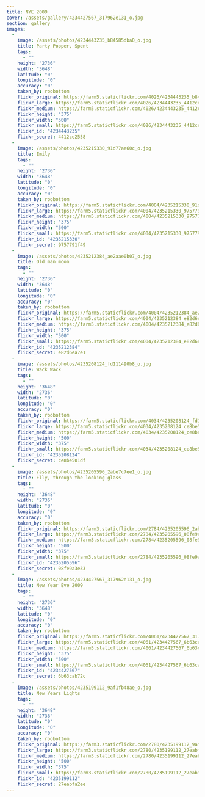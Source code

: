 ```yaml
---
title: NYE 2009
cover: /assets/gallery/4234427567_317962e131_o.jpg
section: gallery
images:
  - 
    image: /assets/photos/4234443235_b84585dba0_o.jpg
    title: Party Popper, Spent
    tags:
      - ""
    height: "2736"
    width: "3648"
    latitude: "0"
    longitude: "0"
    accuracy: "0"
    taken_by: roobottom
    flickr_original: https://farm5.staticflickr.com/4026/4234443235_b84585dba0_o.jpg
    flickr_large: https://farm5.staticflickr.com/4026/4234443235_4412ce2558_b.jpg
    flickr_medium: https://farm5.staticflickr.com/4026/4234443235_4412ce2558.jpg
    flickr_height: "375"
    flickr_width: "500"
    flickr_small: https://farm5.staticflickr.com/4026/4234443235_4412ce2558_m.jpg
    flickr_id: "4234443235"
    flickr_secret: 4412ce2558
  - 
    image: /assets/photos/4235215330_91d77ae60c_o.jpg
    title: Emily
    tags:
      - ""
    height: "2736"
    width: "3648"
    latitude: "0"
    longitude: "0"
    accuracy: "0"
    taken_by: roobottom
    flickr_original: https://farm5.staticflickr.com/4004/4235215330_91d77ae60c_o.jpg
    flickr_large: https://farm5.staticflickr.com/4004/4235215330_9757791f49_b.jpg
    flickr_medium: https://farm5.staticflickr.com/4004/4235215330_9757791f49.jpg
    flickr_height: "375"
    flickr_width: "500"
    flickr_small: https://farm5.staticflickr.com/4004/4235215330_9757791f49_m.jpg
    flickr_id: "4235215330"
    flickr_secret: 9757791f49
  - 
    image: /assets/photos/4235212384_ae2aae0b07_o.jpg
    title: Old man moon
    tags:
      - ""
    height: "2736"
    width: "3648"
    latitude: "0"
    longitude: "0"
    accuracy: "0"
    taken_by: roobottom
    flickr_original: https://farm5.staticflickr.com/4004/4235212384_ae2aae0b07_o.jpg
    flickr_large: https://farm5.staticflickr.com/4004/4235212384_e82d6ea7e1_b.jpg
    flickr_medium: https://farm5.staticflickr.com/4004/4235212384_e82d6ea7e1.jpg
    flickr_height: "375"
    flickr_width: "500"
    flickr_small: https://farm5.staticflickr.com/4004/4235212384_e82d6ea7e1_m.jpg
    flickr_id: "4235212384"
    flickr_secret: e82d6ea7e1
  - 
    image: /assets/photos/4235208124_fd111490b8_o.jpg
    title: Wack Wack
    tags:
      - ""
    height: "3648"
    width: "2736"
    latitude: "0"
    longitude: "0"
    accuracy: "0"
    taken_by: roobottom
    flickr_original: https://farm5.staticflickr.com/4034/4235208124_fd111490b8_o.jpg
    flickr_large: https://farm5.staticflickr.com/4034/4235208124_ce8be501df_b.jpg
    flickr_medium: https://farm5.staticflickr.com/4034/4235208124_ce8be501df.jpg
    flickr_height: "500"
    flickr_width: "375"
    flickr_small: https://farm5.staticflickr.com/4034/4235208124_ce8be501df_m.jpg
    flickr_id: "4235208124"
    flickr_secret: ce8be501df
  - 
    image: /assets/photos/4235205596_2abe7c7ee1_o.jpg
    title: Elly, through the looking glass
    tags:
      - ""
    height: "3648"
    width: "2736"
    latitude: "0"
    longitude: "0"
    accuracy: "0"
    taken_by: roobottom
    flickr_original: https://farm3.staticflickr.com/2784/4235205596_2abe7c7ee1_o.jpg
    flickr_large: https://farm3.staticflickr.com/2784/4235205596_08fe9a3e33_b.jpg
    flickr_medium: https://farm3.staticflickr.com/2784/4235205596_08fe9a3e33.jpg
    flickr_height: "500"
    flickr_width: "375"
    flickr_small: https://farm3.staticflickr.com/2784/4235205596_08fe9a3e33_m.jpg
    flickr_id: "4235205596"
    flickr_secret: 08fe9a3e33
  - 
    image: /assets/photos/4234427567_317962e131_o.jpg
    title: New Year Eve 2009
    tags:
      - ""
    height: "2736"
    width: "3648"
    latitude: "0"
    longitude: "0"
    accuracy: "0"
    taken_by: roobottom
    flickr_original: https://farm5.staticflickr.com/4061/4234427567_317962e131_o.jpg
    flickr_large: https://farm5.staticflickr.com/4061/4234427567_6b63cab72c_b.jpg
    flickr_medium: https://farm5.staticflickr.com/4061/4234427567_6b63cab72c.jpg
    flickr_height: "375"
    flickr_width: "500"
    flickr_small: https://farm5.staticflickr.com/4061/4234427567_6b63cab72c_m.jpg
    flickr_id: "4234427567"
    flickr_secret: 6b63cab72c
  - 
    image: /assets/photos/4235199112_9af1fb48ae_o.jpg
    title: New Years Lights
    tags:
      - ""
    height: "3648"
    width: "2736"
    latitude: "0"
    longitude: "0"
    accuracy: "0"
    taken_by: roobottom
    flickr_original: https://farm3.staticflickr.com/2780/4235199112_9af1fb48ae_o.jpg
    flickr_large: https://farm3.staticflickr.com/2780/4235199112_27eabfa2ee_b.jpg
    flickr_medium: https://farm3.staticflickr.com/2780/4235199112_27eabfa2ee.jpg
    flickr_height: "500"
    flickr_width: "375"
    flickr_small: https://farm3.staticflickr.com/2780/4235199112_27eabfa2ee_m.jpg
    flickr_id: "4235199112"
    flickr_secret: 27eabfa2ee
---
```

